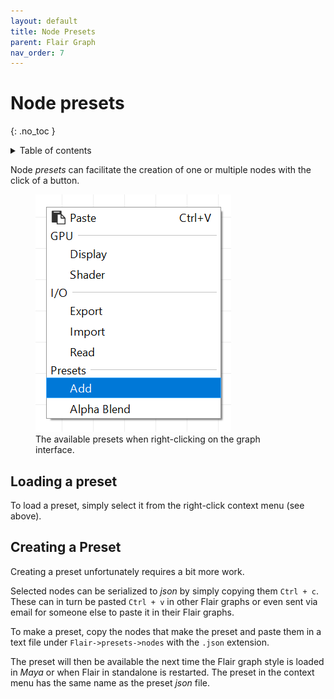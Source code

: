 ```yaml
---
layout: default
title: Node Presets
parent: Flair Graph
nav_order: 7
---
```


# Node presets
{: .no_toc }

<details close markdown="block">
  <summary>
    Table of contents
  </summary>
  {: .text-delta }
1. TOC
{:toc}
</details>

Node _presets_ can facilitate the creation of one or multiple nodes with the click of a button.

<figure class="aio-ui">
	<img src="/media/graph/nodes/presets_context.png" alt="The available presets when right-clicking on the graph interface">
	<figcaption>The available presets when right-clicking on the graph interface.</figcaption>
</figure>

## Loading a preset
To load a preset, simply select it from the right-click context menu (see above).

## Creating a Preset
Creating a preset unfortunately requires a bit more work.

Selected nodes can be serialized to _json_ by simply copying them `Ctrl + c`. These can in turn be pasted `Ctrl + v` in other Flair graphs or even sent via email for someone else to paste it in their Flair graphs.

To make a preset, copy the nodes that make the preset and paste them in a text file under `Flair->presets->nodes` with the `.json` extension.

The preset will then be available the next time the Flair graph style is loaded in _Maya_ or when Flair in standalone is restarted. The preset in the context menu has the same name as the preset _json_ file.
